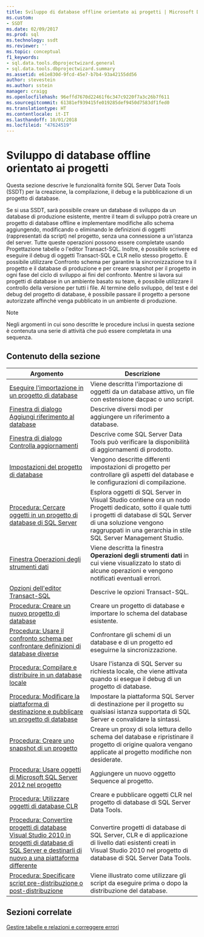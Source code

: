 ```yaml
---
title: Sviluppo di database offline orientato ai progetti | Microsoft Docs
ms.custom:
- SSDT
ms.date: 02/09/2017
ms.prod: sql
ms.technology: ssdt
ms.reviewer: ''
ms.topic: conceptual
f1_keywords:
- sql.data.tools.dbprojectwizard.general
- sql.data.tools.dbprojectwizard.summary
ms.assetid: e61e830d-9fcd-45e7-b7b4-93a42155dd56
author: stevestein
ms.author: sstein
manager: craigg
ms.openlocfilehash: 96effd7670d22461f6c347c9220f7a3c26b7f611
ms.sourcegitcommit: 61381ef939415fe019285def9450d7583df1fed0
ms.translationtype: HT
ms.contentlocale: it-IT
ms.lasthandoff: 10/01/2018
ms.locfileid: "47624519"
---
```

# <a name="project-oriented-offline-database-development"></a>Sviluppo di database offline orientato ai progetti
Questa sezione descrive le funzionalità fornite SQL Server Data Tools (SSDT) per la creazione, la compilazione, il debug e la pubblicazione di un progetto di database.  
  
Se si usa SSDT, sarà possibile creare un database di sviluppo da un database di produzione esistente, mentre il team di sviluppo potrà creare un progetto di database offline e implementare modifiche allo schema aggiungendo, modificando o eliminando le definizioni di oggetti (rappresentati da script) nel progetto, senza una connessione a un'istanza del server. Tutte queste operazioni possono essere completate usando Progettazione tabelle o l'editor Transact\-SQL. Inoltre, è possibile scrivere ed eseguire il debug di oggetti Transact\-SQL e CLR nello stesso progetto. È possibile utilizzare Confronto schema per garantire la sincronizzazione tra il progetto e il database di produzione e per creare snapshot per il progetto in ogni fase del ciclo di sviluppo ai fini del confronto. Mentre si lavora sui progetti di database in un ambiente basato su team, è possibile utilizzare il controllo della versione per tutti i file. Al termine dello sviluppo, del test e del debug del progetto di database, è possibile passare il progetto a persone autorizzate affinché venga pubblicato in un ambiente di produzione.  
  
> [!NOTE]  
> Negli argomenti in cui sono descritte le procedure inclusi in questa sezione è contenuta una serie di attività che può essere completata in una sequenza.  
  
## <a name="in-this-section"></a>Contenuto della sezione  
  
|Argomento|Descrizione|  
|---------|---------------|  
|[Eseguire l'importazione in un progetto di database](../ssdt/import-into-a-database-project.md)|Viene descritta l'importazione di oggetti da un database attivo, un file con estensione dacpac o uno script.|  
|[Finestra di dialogo Aggiungi riferimento al database](../ssdt/add-database-reference-dialog-box.md)|Descrive diversi modi per aggiungere un riferimento a database.|  
|[Finestra di dialogo Controlla aggiornamenti](../ssdt/check-for-updates-dialog-box.md)|Descrive come SQL Server Data Tools può verificare la disponibilità di aggiornamenti di prodotto.|  
|[Impostazioni del progetto di database](../ssdt/database-project-settings.md)|Vengono descritte differenti impostazioni di progetto per controllare gli aspetti del database e le configurazioni di compilazione.|  
|[Procedura: Cercare oggetti in un progetto di database di SQL Server](../ssdt/how-to-browse-objects-in-a-sql-server-database-project.md)|Esplora oggetti di SQL Server in Visual Studio contiene ora un nodo Progetti dedicato, sotto il quale tutti i progetti di database di SQL Server di una soluzione vengono raggruppati in una gerarchia in stile SQL Server Management Studio.|  
|[Finestra Operazioni degli strumenti dati](../ssdt/data-tools-operations-window.md)|Viene descritta la finestra **Operazioni degli strumenti dati** in cui viene visualizzato lo stato di alcune operazioni e vengono notificati eventuali errori.|  
|[Opzioni dell'editor Transact-SQL](../ssdt/transact-sql-editor-options.md)|Descrive le opzioni Transact\-SQL.|  
|[Procedura: Creare un nuovo progetto di database](../ssdt/how-to-create-a-new-database-project.md)|Creare un progetto di database e importare lo schema del database esistente.|  
|[Procedura: Usare il confronto schema per confrontare definizioni di database diverse](../ssdt/how-to-use-schema-compare-to-compare-different-database-definitions.md)|Confrontare gli schemi di un database e di un progetto ed eseguirne la sincronizzazione.|  
|[Procedura: Compilare e distribuire in un database locale](../ssdt/how-to-build-and-deploy-to-a-local-database.md)|Usare l'istanza di SQL Server su richiesta locale, che viene attivata quando si esegue il debug di un progetto di database.|  
|[Procedura: Modificare la piattaforma di destinazione e pubblicare un progetto di database](../ssdt/how-to-change-target-platform-and-publish-a-database-project.md)|Impostare la piattaforma SQL Server di destinazione per il progetto su qualsiasi istanza supportata di SQL Server e convalidare la sintassi.|  
|[Procedura: Creare uno snapshot di un progetto](../ssdt/how-to-create-a-snapshot-of-a-project.md)|Creare un proxy di sola lettura dello schema del database e ripristinare il progetto di origine qualora vengano applicate al progetto modifiche non desiderate.|  
|[Procedura: Usare oggetti di Microsoft SQL Server 2012 nel progetto](../ssdt/how-to-use-microsoft-sql-server-2012-objects-in-your-project.md)|Aggiungere un nuovo oggetto Sequence al progetto.|  
|[Procedura: Utilizzare oggetti di database CLR](../ssdt/how-to-work-with-clr-database-objects.md)|Creare e pubblicare oggetti CLR nel progetto di database di SQL Server Data Tools.|  
|[Procedura: Convertire progetti di database Visual Studio 2010 in progetti di database di SQL Server e destinarli di nuovo a una piattaforma differente](../ssdt/how-to-convert-visual-studio-2010-database-projects-to-ssql-server-projects.md)|Convertire progetti di database di SQL Server, CLR e di applicazione di livello dati esistenti creati in Visual Studio 2010 nel progetto di database di SQL Server Data Tools.|  
|[Procedura: Specificare script pre-distribuzione o post-distribuzione](../ssdt/how-to-specify-predeployment-or-postdeployment-scripts.md)|Viene illustrato come utilizzare gli script da eseguire prima o dopo la distribuzione del database.|  
  
## <a name="related-sections"></a>Sezioni correlate  
[Gestire tabelle e relazioni e correggere errori](../ssdt/manage-tables-relationships-and-fix-errors.md)  
  

